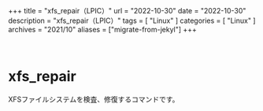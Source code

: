 +++
title = "xfs_repair（LPIC）"
url = "2022-10-30"
date = "2022-10-30"
description = "xfs_repair（LPIC）"
tags = [
  "Linux"
]
categories = [
  "Linux"
]
archives = "2021/10"
aliases = ["migrate-from-jekyl"]
+++

<br>

# xfs_repair

XFSファイルシステムを検査、修復するコマンドです。

